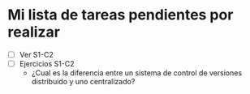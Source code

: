 # Mi lista de tareas pendientes por realizar

- [ ] Ver S1-C2
- [ ] Ejercicios S1-C2
  - ¿Cual es la diferencia entre un sistema de control de versiones distribuido y uno centralizado?